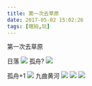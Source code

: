 ```yaml
---
title: 第一次去草原
date: 2017-05-02 15:02:26
tags: [瞎拍,玩]
---
```

第一次去草原
<!-- more -->

日落
![](http://7xnpvq.com1.z0.glb.clouddn.com/%E8%8B%A5%E5%B0%94%E7%9B%965.jpeg)
孤舟?
![](http://7xnpvq.com1.z0.glb.clouddn.com/%E8%8B%A5%E5%B0%94%E7%9B%961.jpeg
)

孤舟+1
![](http://7xnpvq.com1.z0.glb.clouddn.com/%E8%8B%A5%E5%B0%94%E7%9B%964.jpeg)
九曲黄河
![](http://7xnpvq.com1.z0.glb.clouddn.com/%E8%8B%A5%E5%B0%94%E7%9B%963.jpeg
)
![](http://imageleeoy.oss-cn-shanghai.aliyuncs.com/default%20%283%29.jpeg?Expires=1518163581&OSSAccessKeyId=TMP.AQHlzYvAvCUDjVDCInWOZ3LbuTQr-oSDpWzmnr91kFuP4V94Nfi5JY5AxcmsAAAwLAIUYxmkBxTC_4LVziPTJgsJpISK7C4CFCvwGazNOFIlkG8nZebjwh4eDnxS&Signature=RkrXHoPt2oLBi%2B%2BLHEl8DCEv%2ByA%3D
)
![](http://7xnpvq.com1.z0.glb.clouddn.com/%E8%8B%A5%E5%B0%94%E7%9B%962.jpeg
)
